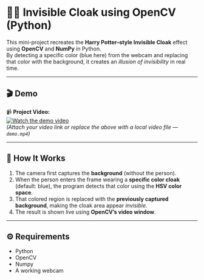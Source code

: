 # 🧙‍♂️ Invisible Cloak using OpenCV (Python)

This mini-project recreates the **Harry Potter–style Invisible Cloak** effect using **OpenCV** and **NumPy** in Python.  
By detecting a specific color (blue here) from the webcam and replacing that color with the background, it creates an *illusion of invisibility* in real time.  

---

## 🎬 Demo

📹 **Project Video:**  
[![Watch the demo video](https://img.youtube.com/vi/YOUR_VIDEO_ID/0.jpg)](https://youtu.be/YOUR_VIDEO_ID)  
*(Attach your video link or replace the above with a local video file — `demo.mp4`)*  

---

## 🧠 How It Works

1. The camera first captures the **background** (without the person).  
2. When the person enters the frame wearing a **specific color cloak** (default: blue), the program detects that color using the **HSV color space**.  
3. That colored region is replaced with the **previously captured background**, making the cloak area appear *invisible*.  
4. The result is shown live using **OpenCV’s video window**.

---

## ⚙️ Requirements


- Python 
- OpenCV
- Numpy
- A working webcam



